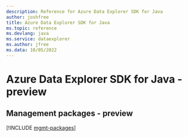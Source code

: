 ```yaml
---
description: Reference for Azure Data Explorer SDK for Java
author: joshfree
title: Azure Data Explorer SDK for Java
ms.topic: reference
ms.devlang: java
ms.service: dataexplorer
ms.author: jfree
ms.data: 10/05/2022
---
```

# Azure Data Explorer SDK for Java - preview

## Management packages - preview
[!INCLUDE [mgmt-packages](data-explorer-mgmt-index.md)]
